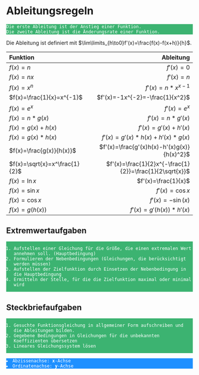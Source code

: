 # Ableitungsregeln
<pre class="vault" style="background-color:#3CB371;"><code class="vault" style="color:white;">Die erste Ableitung ist der Anstieg einer Funktion.
Die zweite Ableitung ist die Änderungsrate einer Funktion.</code></pre>

Die Ableitung ist definiert mit $\lim\limits_{h\to0}f'(x)=\frac{f(x)-f(x+h)}{h}$.

|Funktion|Ableitung|
|:-|-:|
|$f(x)=n$|$f'(x)=0$|
|$f(x)=nx$|$f'(x)=n$|
|$f(x)=x^n$|$f'(x)=n*x^{x-1}$|
|$f(x)=\frac{1}{x}=x^{-1}$|$f'(x)=-1x^{-2}=-\frac{1}{x^2}$|
|$f(x)=e^x$|$f'(x)=e^x$|
|$f(x)=n*g(x)$|$f'(x)=n*g'(x)$|
|$f(x)=g(x)+h(x)$|$f'(x)=g'(x)+h'(x)$|
|$f(x)=g(x)*h(x)$|$f'(x)=g'(x)*h(x)+h'(x)*g(x)$|
|$f(x)=\frac{g(x)}{h(x)}$|$f'(x)=\frac{g'(x)h(x)-h'(x)g(x)}{h(x)^2}$|
|$f(x)=\sqrt{x}=x^\frac{1}{2}$|$f'(x)=\frac{1}{2}x^{-\frac{1}{2}}=\frac{1}{2\sqrt{x}}$|
|$f(x)=\ln{x}$|$f'(x)=\frac{1}{x}$|
|$f(x)=\sin{x}$|$f'(x)=\cos{x}$|
|$f(x)=\cos{x}$|$f'(x)=-\sin(x)$|
|$f(x)=g(h(x))$|$f'(x)=g'(h(x))*h'(x)$|
## Extremwertaufgaben
<pre style="background-color:#3CB371;"><code style="color:white;"><ol><li>Aufstellen einer Gleichung für die Größe, die einen extremalen Wert annehmen soll. (Hauptbedingung)</li><li>Formulieren der Nebenbedingungen (Gleichungen, die berücksichtigt werden müssen)</li><li>Aufstellen der Zielfunktion durch Einsetzen der Nebenbedingung in die Hauptbedingung</li><li>Ermitteln der Stelle, für die die Zielfunktion maximal oder minimal wird</li></ol></code></pre>
## Steckbriefaufgaben
<pre style="background-color:#3CB371;"><code style="color:white;"><ol><li>Gesuchte Funktionsgleichung in allgemeiner Form aufschreiben und die Ableitungen bilden.</li><li>Gegebene Bedingungen in Gleichungen für die unbekannten Koeffizienten übersetzen</li><li>Lineares Gleichungssystem lösen</li></ol></code></pre>

<pre style="background-color:#1E90FF;"><code style="color:white;"><li>Abzissenachse: <b>x</b>-Achse</li><li>Ordinatenachse: <b>y</b>-Achse</li></code></pre>